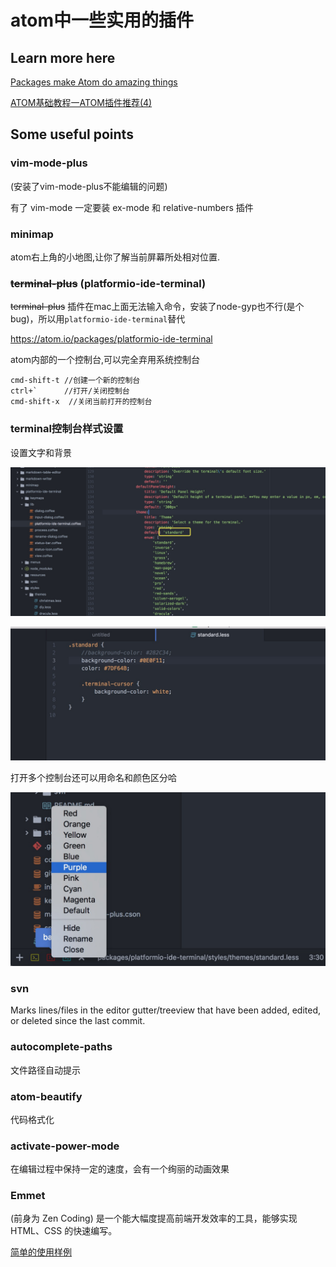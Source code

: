 # atom中一些实用的插件

## Learn more here

[Packages make Atom do amazing things](https://atom.io/packages)

[ATOM基础教程一ATOM插件推荐(4)](http://blog.csdn.net/zsl10/article/details/51822715)

## Some useful points

### vim-mode-plus

(安装了vim-mode-plus不能编辑的问题)

有了 vim-mode 一定要装 ex-mode 和 relative-numbers 插件

### minimap

atom右上角的小地图,让你了解当前屏幕所处相对位置.

### ~~terminal-plus~~ (platformio-ide-terminal)

~~terminal-plus~~ 插件在mac上面无法输入命令，安装了node-gyp也不行(是个bug)，所以用`platformio-ide-terminal`替代

<https://atom.io/packages/platformio-ide-terminal>

atom内部的一个控制台,可以完全弃用系统控制台

```
cmd-shift-t //创建一个新的控制台
ctrl+`      //打开/关闭控制台
cmd-shift-x  //关闭当前打开的控制台
```

### terminal控制台样式设置

设置文字和背景

![](../../static/images/tools/atom/terminal-style1.png)

![](../../static/images/tools/atom/terminal-style2.png)

打开多个控制台还可以用命名和颜色区分哈

![](../../static/images/tools/atom/terminal-style3.png)

### svn

Marks lines/files in the editor gutter/treeview that have been added, edited, or deleted since the last commit.

### autocomplete-paths

文件路径自动提示

### atom-beautify

代码格式化

### activate-power-mode

在编辑过程中保持一定的速度，会有一个绚丽的动画效果

### Emmet

(前身为 Zen Coding) 是一个能大幅度提高前端开发效率的工具，能够实现 HTML、CSS 的快速编写。

[简单的使用样例](http://www.hangge.com/blog/cache/detail_1537.html)

